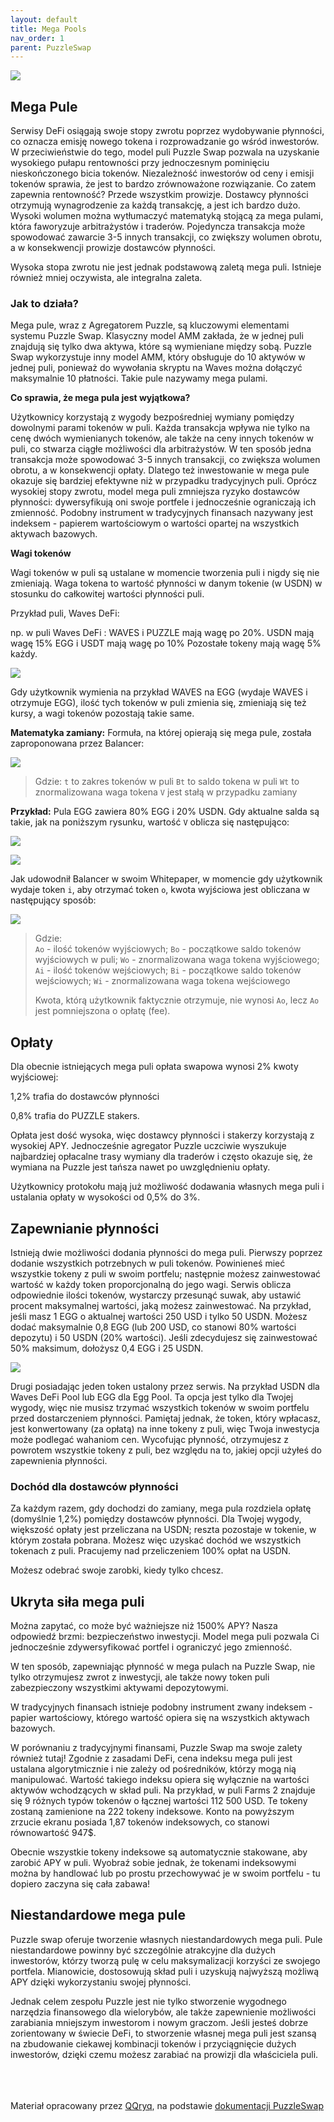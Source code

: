 ```yaml
---
layout: default
title: Mega Pools
nav_order: 1
parent: PuzzleSwap
---
```


![](/images/03-puzzle.png)

## Mega Pule

Serwisy DeFi osiągają swoje stopy zwrotu poprzez wydobywanie płynności, co oznacza emisję nowego tokena i rozprowadzanie go wśród inwestorów. W przeciwieństwie do tego, model puli Puzzle Swap pozwala na uzyskanie wysokiego pułapu rentowności przy jednoczesnym pominięciu nieskończonego bicia tokenów. Niezależność inwestorów od ceny i emisji tokenów sprawia, że jest to bardzo zrównoważone rozwiązanie.
Co zatem zapewnia rentowność? Przede wszystkim prowizje. Dostawcy płynności otrzymują wynagrodzenie za każdą transakcję, a jest ich bardzo dużo. Wysoki wolumen można wytłumaczyć matematyką stojącą za mega pulami, która faworyzuje arbitrażystów i traderów. 
Pojedyncza transakcja może spowodować zawarcie 3-5 innych transakcji, co zwiększy wolumen obrotu, a w konsekwencji prowizje dostawców płynności.

Wysoka stopa zwrotu nie jest jednak podstawową zaletą mega puli. Istnieje również mniej oczywista, ale integralna zaleta.

### Jak to działa?

Mega pule, wraz z Agregatorem Puzzle, są kluczowymi elementami systemu Puzzle Swap.
Klasyczny model AMM zakłada, że w jednej puli znajdują się tylko dwa aktywa, które są wymieniane między sobą. Puzzle Swap wykorzystuje inny model AMM, który obsługuje do 10 aktywów w jednej puli, ponieważ do wywołania skryptu na Waves można dołączyć maksymalnie 10 płatności. Takie pule nazywamy mega pulami.

**Co sprawia, że mega pula jest wyjątkowa?**

Użytkownicy korzystają z wygody bezpośredniej wymiany pomiędzy dowolnymi parami tokenów w puli.
Każda transakcja wpływa nie tylko na cenę dwóch wymienianych tokenów, ale także na ceny innych tokenów w puli, co stwarza ciągłe możliwości dla arbitrażystów.
W ten sposób jedna transakcja może spowodować 3-5 innych transakcji, co zwiększa wolumen obrotu, a w konsekwencji opłaty. Dlatego też inwestowanie w mega pule okazuje się bardziej efektywne niż w przypadku tradycyjnych puli.
Oprócz wysokiej stopy zwrotu, model mega puli zmniejsza ryzyko dostawców płynności: dywersyfikują oni swoje portfele i jednocześnie ograniczają ich zmienność. Podobny instrument w tradycyjnych finansach nazywany jest indeksem - papierem wartościowym o wartości opartej na wszystkich aktywach bazowych.

**Wagi tokenów**

Wagi tokenów w puli są ustalane w momencie tworzenia puli i nigdy się nie zmieniają. Waga tokena to wartość płynności w danym tokenie (w USDN) w stosunku do całkowitej wartości płynności puli.

Przykład puli, Waves DeFi:

np. w puli  Waves DeFi :
WAVES i PUZZLE mają wagę po 20%.
USDN mają wagę 15%
EGG i USDT mają wagę po 10%
Pozostałe tokeny mają wagę 5% każdy.

![](/images/04-puzzle.png)

Gdy użytkownik wymienia na przykład WAVES na EGG (wydaje WAVES i otrzymuje EGG), ilość tych tokenów w puli zmienia się, zmieniają się też kursy, a wagi tokenów pozostają takie same.

**Matematyka zamiany:**
Formuła, na której opierają się mega pule, została zaproponowana przez  Balancer:

![](/images/05-puzzle.png)

> Gdzie:
> `t` to zakres tokenów w puli
> `Bt` to saldo tokena w puli
> `Wt` to znormalizowana waga tokena
> `V` jest stałą w przypadku zamiany

**Przykład:** Pula EGG zawiera 80% EGG i 20% USDN. Gdy aktualne salda są takie, jak na poniższym rysunku, wartość `V` oblicza się następująco:

![](/images/06-puzzle.png)

![](/images/07-puzzle.png)

Jak udowodnił Balancer w swoim Whitepaper, w momencie gdy użytkownik wydaje token `i`, aby otrzymać token `o`, kwota wyjściowa jest obliczana w następujący sposób:

![](/images/08-puzzle.png)

> Gdzie: \
> `Ao` - ilość tokenów wyjściowych;
> `Bo` - początkowe saldo tokenów wyjściowych w puli;
> `Wo` - znormalizowana waga tokena wyjściowego;
> `Ai` - ilość tokenów wejściowych;
> `Bi` - początkowe saldo tokenów wejściowych;
> `Wi` - znormalizowana waga tokena wejściowego
> 
> Kwota, którą użytkownik faktycznie otrzymuje, nie wynosi `Ao`, lecz `Ao` jest pomniejszona o opłatę (fee).

## Opłaty

Dla obecnie istniejących mega puli opłata swapowa wynosi 2% kwoty wyjściowej:

1,2% trafia do dostawców płynności

0,8% trafia do PUZZLE stakers.

Opłata jest dość wysoka, więc dostawcy płynności i stakerzy korzystają z wysokiej APY. Jednocześnie agregator Puzzle uczciwie wyszukuje najbardziej opłacalne trasy wymiany dla traderów i często okazuje się, że wymiana na Puzzle jest tańsza nawet po uwzględnieniu opłaty.

Użytkownicy protokołu mają już możliwość dodawania własnych mega puli i ustalania opłaty w wysokości od 0,5% do 3%.

## Zapewnianie płynności

Istnieją dwie możliwości dodania płynności do mega puli.
Pierwszy poprzez dodanie wszystkich potrzebnych w puli tokenów. Powinieneś mieć wszystkie tokeny z puli w swoim portfelu; następnie możesz zainwestować wartość w każdy token proporcjonalną do jego wagi. Serwis oblicza odpowiednie ilości tokenów, wystarczy przesunąć suwak, aby ustawić procent maksymalnej wartości, jaką możesz zainwestować.
Na przykład, jeśli masz 1 EGG o aktualnej wartości 250 USD i tylko 50 USDN. Możesz dodać maksymalnie 0,8 EGG (lub 200 USD, co stanowi 80% wartości depozytu) i 50 USDN (20% wartości). Jeśli zdecydujesz się zainwestować 50% maksimum, dołożysz 0,4 EGG i 25 USDN.

![](/images/09-puzzle.png)

Drugi posiadając jeden token ustalony przez serwis. Na przykład USDN dla Waves DeFi Pool lub EGG dla Egg Pool. Ta opcja jest tylko dla Twojej wygody, więc nie musisz trzymać wszystkich tokenów w swoim portfelu przed dostarczeniem płynności. Pamiętaj jednak, że token, który wpłacasz, jest konwertowany (za opłatą) na inne tokeny z puli, więc Twoja inwestycja może podlegać wahaniom cen.
Wycofując płynność, otrzymujesz z powrotem wszystkie tokeny z puli, bez względu na to, jakiej opcji użyłeś do zapewnienia płynności.

### Dochód dla dostawców płynności

Za każdym razem, gdy dochodzi do zamiany, mega pula rozdziela opłatę (domyślnie 1,2%) pomiędzy dostawców płynności. Dla Twojej wygody, większość opłaty jest przeliczana na USDN; reszta pozostaje w tokenie, w którym została pobrana. Możesz więc uzyskać dochód we wszystkich tokenach z puli. Pracujemy nad przeliczeniem 100% opłat na USDN.

Możesz odebrać swoje zarobki, kiedy tylko chcesz.

## Ukryta siła mega puli

Można zapytać, co może być ważniejsze niż 1500% APY? Nasza odpowiedź brzmi: bezpieczeństwo inwestycji. Model mega puli pozwala Ci jednocześnie zdywersyfikować portfel i ograniczyć jego zmienność.

W ten sposób, zapewniając płynność w mega pulach na Puzzle Swap, nie tylko otrzymujesz zwrot z inwestycji, ale także nowy token puli zabezpieczony wszystkimi aktywami depozytowymi.

W tradycyjnych finansach istnieje podobny instrument zwany indeksem - papier wartościowy, którego wartość opiera się na wszystkich aktywach bazowych.

W porównaniu z tradycyjnymi finansami, Puzzle Swap ma swoje zalety również tutaj! Zgodnie z zasadami DeFi, cena indeksu mega puli jest ustalana algorytmicznie i nie zależy od pośredników, którzy mogą nią manipulować. Wartość takiego indeksu opiera się wyłącznie na wartości aktywów wchodzących w skład puli.
Na przykład, w puli Farms 2 znajduje się 9 różnych typów tokenów o łącznej wartości 112 500 USD. Te tokeny zostaną zamienione na 222 tokeny indeksowe. Konto na powyższym zrzucie ekranu posiada 1,87 tokenów indeksowych, co stanowi równowartość 947$.

Obecnie wszystkie tokeny indeksowe są automatycznie stakowane, aby zarobić APY w puli. Wyobraź sobie jednak, że tokenami indeksowymi można by handlować lub po prostu przechowywać je w swoim portfelu - tu dopiero zaczyna się cała zabawa!

## Niestandardowe mega pule

Puzzle swap oferuje tworzenie własnych niestandardowych mega puli. Pule niestandardowe powinny być szczególnie atrakcyjne dla dużych inwestorów, którzy tworzą pulę w celu maksymalizacji korzyści ze swojego portfela. Mianowicie, dostosowują skład puli i uzyskują najwyższą możliwą APY dzięki wykorzystaniu swojej płynności.

Jednak celem zespołu Puzzle jest nie tylko stworzenie wygodnego narzędzia finansowego dla wielorybów, ale także zapewnienie możliwości zarabiania mniejszym inwestorom i nowym graczom. Jeśli jesteś dobrze zorientowany w świecie DeFi, to stworzenie własnej mega puli jest szansą na zbudowanie ciekawej kombinacji tokenów i przyciągnięcie dużych inwestorów, dzięki czemu możesz zarabiać na prowizji dla właściciela puli.

\
\
\
Materiał opracowany przez [QQryq](https://twitter.com/q_qryq), na podstawie [dokumentacji PuzzleSwap](https://medium.com/@puzzleswap)